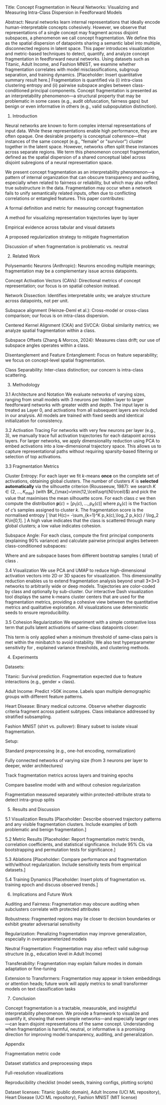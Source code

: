 Title: Concept Fragmentation in Neural Networks: Visualizing and Measuring Intra-Class Dispersion in Feedforward Models

Abstract:
Neural networks learn internal representations that ideally encode human-interpretable concepts cohesively. However, we observe that representations of a single concept may fragment across disjoint subspaces, a phenomenon we call concept fragmentation. We define this as the spatial dispersion of datapoints sharing a semantic label into multiple, disconnected regions in latent space. This paper introduces visualization and metric-based techniques to detect, quantify, and analyze concept fragmentation in feedforward neural networks. Using datasets such as Titanic, Adult Income, and Fashion MNIST, we examine whether fragmentation correlates with model misclassifications, subgroup separation, and training dynamics. [Placeholder: Insert quantitative summary result here.] Fragmentation is quantified via (i) intra-class clustering entropy and (ii) pairwise subspace angles between class-conditioned principal components. Concept fragmentation is presented as an interpretability phenomenon—a structural property that may be problematic in some cases (e.g., audit obfuscation, fairness gaps) but benign or even informative in others (e.g., valid subpopulation distinction).

1. Introduction

Neural networks are known to form complex internal representations of input data. While these representations enable high performance, they are often opaque. One desirable property is conceptual coherence—that instances of the same concept (e.g., "female" or "survivor") cluster together in the latent space. However, networks often split these instances across separate regions. We term this phenomenon concept fragmentation, defined as the spatial dispersion of a shared conceptual label across disjoint subregions of a neural representation space.

We present concept fragmentation as an interpretability phenomenon—a pattern of internal organization that can obscure transparency and auditing, especially when related to fairness or reliability, but which may also reflect true substructure in the data. Fragmentation may occur when a network fails to unify semantically related inputs, often due to conflicting correlations or entangled features. This paper contributes:

A formal definition and metric for measuring concept fragmentation

A method for visualizing representation trajectories layer by layer

Empirical evidence across tabular and visual datasets

A proposed regularization strategy to mitigate fragmentation

Discussion of when fragmentation is problematic vs. neutral

2. Related Work

Polysemantic Neurons (Anthropic): Neurons encoding multiple meanings; fragmentation may be a complementary issue across datapoints.

Concept Activation Vectors (CAVs): Directional metrics of concept representation; our focus is on spatial cohesion instead.

Network Dissection: Identifies interpretable units; we analyze structure across datapoints, not per unit.

Subspace alignment (Heinze-Deml et al.): Cross-model or cross-class comparison; our focus is on intra-class dispersion.

Centered Kernel Alignment (CKA) and SVCCA: Global similarity metrics; we analyze spatial fragmentation within a class.

Subspace Offsets (Zhang & Morcos, 2024): Measures class drift; our use of subspace angles operates within a class.

Disentanglement and Feature Entanglement: Focus on feature separability; we focus on concept-level spatial fragmentation.

Class Separability: Inter-class distinction; our concern is intra-class scattering.

3. Methodology

3.1 Architecture and Notation
We evaluate networks of varying sizes, ranging from small models with 3 neurons per hidden layer to larger feedforward networks with greater width and depth. The input layer is treated as Layer 0, and activations from all subsequent layers are included in our analysis. All models are trained with fixed seeds and identical initialization for consistency.

3.2 Activation Tracing
For networks with very few neurons per layer (e.g., 3), we manually trace full activation trajectories for each datapoint across layers. For larger networks, we apply dimensionality reduction using PCA to embed activations into a low-dimensional trajectory space. This allows us to capture representational paths without requiring sparsity-based filtering or selection of top activations.

3.3 Fragmentation Metrics

Cluster Entropy: For each layer we fit *k*-means **once** on the complete set of activations, obtaining global clusters.  The number of clusters $K$ is **selected automatically** via the silhouette criterion (Rousseeuw, 1987): we search $K\in\{2,\dots,K_{\max}\}$ (with $K_{\max}=\min(12,\lceil\sqrt{N}\rceil)$) and pick the value that maximises the mean silhouette score.  For each class $c$ we then compute the distribution $\mathbf{p}(c)=[p_1(c),\dots,p_K(c)]$ where $p_k(c)$ is the fraction of $c$’s samples assigned to cluster $k$.  The fragmentation score is the normalised entropy
\[
\hat H(c)= -\sum_{k=1}^K p_k(c)\,\log_2 p_k(c) / \log_2 K\in[0,1].
\]
A high value indicates that the class is scattered through many global clusters; a low value indicates cohesion.

Subspace Angle: For each class, compute the first  principal components (explaining 90% variance) and calculate pairwise principal angles  between class-conditioned subspaces:



Where  and  are subspace bases from different bootstrap samples ( total) of class .

3.4 Visualization
We use PCA and UMAP to reduce high-dimensional activation vectors into 2D or 3D spaces for visualization. This dimensionality reduction enables us to extend fragmentation analysis beyond small 3×3×3 networks to arbitrarily wide or deep models. Trajectories are color-coded by class and optionally by sub-cluster. Our interactive Dash visualization tool displays the same k-means cluster centers that are used for the fragmentation metrics, providing a cohesive view between the quantitative metrics and qualitative exploration. All visualizations use deterministic seeds to ensure reproducibility.

3.5 Cohesion Regularization
We experiment with a simple contrastive loss term that pulls latent activations of same-class datapoints closer:



This term is only applied when a minimum threshold of same-class pairs is met within the minibatch to avoid instability. We also test hyperparameter sensitivity for , explained variance thresholds, and clustering methods.

4. Experiments

Datasets:

Titanic: Survival prediction. Fragmentation expected due to feature interactions (e.g., gender × class).

Adult Income: Predict >50K income. Labels span multiple demographic groups with different feature patterns.

Heart Disease: Binary medical outcome. Observe whether diagnostic criteria fragment across patient subtypes. Class imbalance addressed by stratified subsampling.

Fashion MNIST (shirt vs. pullover): Binary subset to isolate visual fragmentation.

Setup:

Standard preprocessing (e.g., one-hot encoding, normalization)

Fully connected networks of varying size (from 3 neurons per layer to deeper, wider architectures)

Track fragmentation metrics across layers and training epochs

Compare baseline model with and without cohesion regularization

Fragmentation measured separately within protected-attribute strata to detect intra-group splits

5. Results and Discussion

5.1 Visualization Results
[Placeholder: Describe observed trajectory patterns and any visible fragmentation clusters. Include examples of both problematic and benign fragmentation.]

5.2 Metric Results
[Placeholder: Report fragmentation metric trends, correlation coefficients, and statistical significance. Include 95% CIs via bootstrapping and permutation tests for significance.]

5.3 Ablations
[Placeholder: Compare performance and fragmentation with/without regularization. Include sensitivity tests from empirical datasets.]

5.4 Training Dynamics
[Placeholder: Insert plots of fragmentation vs. training epoch and discuss observed trends.]

6. Implications and Future Work

Auditing and Fairness: Fragmentation may obscure auditing when subclusters correlate with protected attributes

Robustness: Fragmented regions may lie closer to decision boundaries or exhibit greater adversarial sensitivity

Regularization: Penalizing fragmentation may improve generalization, especially in overparameterized models

Neutral Fragmentation: Fragmentation may also reflect valid subgroup structure (e.g., education level in Adult Income)

Transferability: Fragmentation may explain failure modes in domain adaptation or fine-tuning

Extension to Transformers: Fragmentation may appear in token embeddings or attention heads; future work will apply metrics to small transformer models on text classification tasks

7. Conclusion

Concept fragmentation is a tractable, measurable, and insightful interpretability phenomenon. We provide a framework to visualize and quantify it, showing that even simple networks—and especially larger ones—can learn disjoint representations of the same concept. Understanding when fragmentation is harmful, neutral, or informative is a promising direction for improving model transparency, auditing, and generalization.

Appendix

Fragmentation metric code

Dataset statistics and preprocessing steps

Full-resolution visualizations

Reproducibility checklist (model seeds, training configs, plotting scripts)

Dataset licenses: Titanic (public domain), Adult Income (UCI ML repository), Heart Disease (UCI ML repository), Fashion MNIST (MIT license)


